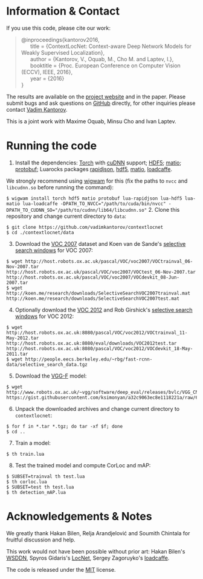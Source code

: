 # Information & Contact
If you use this code, please cite our work:
> @inproceedings{kantorov2016,  
&nbsp;&nbsp;&nbsp;&nbsp;&nbsp;&nbsp;title = {ContextLocNet: Context-aware Deep Network Models for Weakly Supervised Localization},  
&nbsp;&nbsp;&nbsp;&nbsp;&nbsp;&nbsp;author = {Kantorov, V., Oquab, M., Cho M. and Laptev, I.},  
&nbsp;&nbsp;&nbsp;&nbsp;&nbsp;&nbsp;booktitle = {Proc. European Conference on Computer Vision (ECCV), IEEE, 2016},  
&nbsp;&nbsp;&nbsp;&nbsp;&nbsp;&nbsp;year = {2016}  
}

The results are available on the [project website](http://www.di.ens.fr/willow/research/contextlocnet) and in the paper. Please submit bugs and ask questions on [GitHub](http://github.com/vadimkantorov/contextlocnet/issues) directly, for other inquiries please contact [Vadim Kantorov](mailto:vadim.kantorov@gmail.com).

This is a joint work with Maxime Oquab, Minsu Cho and Ivan Laptev.

# Running the code
1. Install the dependencies: [Torch](http://github.com/torch/distro) with [cuDNN](http://developer.nvidia.com/cudnn) support; [HDF5](http://www.hdfgroup.org/HDF5/); [matio](http://github.com/tbeu/matio); [protobuf](http://github.com/google/protobuf); Luarocks packages [rapidjson](http://github.com/xpol/lua-rapidjson), [hdf5](http://github.com/deepmind/torch-hdf5), [matio](http://github.com/soumith/matio-ffi.torch), [loadcaffe](http://github.com/szagoruyko/loadcaffe).

  We strongly recommend using [wigwam](http://wigwam.in/) for this (fix the paths to `nvcc` and `libcudnn.so` before running the command):

  ```$ wigwam install torch hdf5 matio protobuf lua-rapidjson lua-hdf5 lua-matio lua-loadcaffe -DPATH_TO_NVCC="/path/to/cuda/bin/nvcc" -DPATH_TO_CUDNN_SO="/path/to/cudnn/lib64/libcudnn.so"```
2. Clone this repository and change current directory to `data`:

  ```
  $ git clone https://github.com/vadimkantorov/contextlocnet
  $ cd ./contextlocnet/data
  ```
3. Download the [VOC 2007](http://host.robots.ox.ac.uk/pascal/VOC/voc2007/) dataset and Koen van de Sande's [selective search windows](http://koen.me/research/selectivesearch/) for VOC 2007:
  
  ```
  $ wget http://host.robots.ox.ac.uk/pascal/VOC/voc2007/VOCtrainval_06-Nov-2007.tar http://host.robots.ox.ac.uk/pascal/VOC/voc2007/VOCtest_06-Nov-2007.tar http://host.robots.ox.ac.uk/pascal/VOC/voc2007/VOCdevkit_08-Jun-2007.tar
  $ wget http://koen.me/research/downloads/SelectiveSearchVOC2007trainval.mat http://koen.me/research/downloads/SelectiveSearchVOC2007test.mat
  ```
4. Optionally download the [VOC 2012](http://host.robots.ox.ac.uk/pascal/VOC/voc2012/) and Rob Girshick's [selective search windows](https://github.com/rbgirshick/fast-rcnn/blob/master/data/scripts/fetch_fast_rcnn_models.sh) for VOC 2012:
    
  ```
  $ wget http://host.robots.ox.ac.uk:8080/pascal/VOC/voc2012/VOCtrainval_11-May-2012.tar http://host.robots.ox.ac.uk:8080/eval/downloads/VOC2012test.tar http://host.robots.ox.ac.uk:8080/pascal/VOC/voc2012/VOCdevkit_18-May-2011.tar
  $ wget http://people.eecs.berkeley.edu/~rbg/fast-rcnn-data/selective_search_data.tgz
  ```
5. Download the [VGG-F](https://gist.github.com/ksimonyan/a32c9063ec8e1118221a) model:
  
  ```
  $ wget http://www.robots.ox.ac.uk/~vgg/software/deep_eval/releases/bvlc/VGG_CNN_F.caffemodel https://gist.githubusercontent.com/ksimonyan/a32c9063ec8e1118221a/raw/6a3b8af023bae65669a4ceccd7331a5e7767aa4e/VGG_CNN_F_deploy.prototxt
  ```
6. Unpack the downloaded archives and change current directory to `contextlocnet`:

  ```
  $ for f in *.tar *.tgz; do tar -xf $f; done
  $ cd ..
  ```
7. Train a model:

  ```
  $ th train.lua
  ```

8. Test the trained model and compute CorLoc and mAP:
  ```
  $ SUBSET=trainval th test.lua
  $ th corloc.lua
  $ SUBSET=test th test.lua
  $ th detection_mAP.lua
  ```
  
# Acknowledgements & Notes
We greatly thank Hakan Bilen, Relja Arandjelović and Soumith Chintala for fruitful discussion and help.

This work would not have been possible without prior art: Hakan Bilen's [WSDDN](http://github.com/hbilen/WSDDN), Spyros Gidaris's [LocNet](http://github.com/gidariss/LocNet), Sergey Zagoruyko's [loadcaffe](http://github.com/szagoruyko/loadcaffe).

The code is released under the [MIT](http://github.com/vadimkantorov/contextlocnet/blob/master/LICENSE.md) license.
